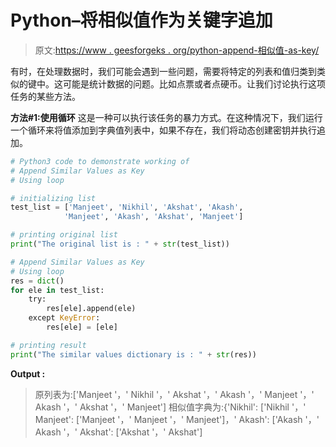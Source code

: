 # Python–将相似值作为关键字追加

> 原文:[https://www . geesforgeks . org/python-append-相似值-as-key/](https://www.geeksforgeeks.org/python-append-similar-values-as-key/)

有时，在处理数据时，我们可能会遇到一些问题，需要将特定的列表和值归类到类似的键中。这可能是统计数据的问题。比如点票或者点硬币。让我们讨论执行这项任务的某些方法。

**方法#1:使用循环**
这是一种可以执行该任务的暴力方式。在这种情况下，我们运行一个循环来将值添加到字典值列表中，如果不存在，我们将动态创建密钥并执行追加。

```py
# Python3 code to demonstrate working of 
# Append Similar Values as Key
# Using loop

# initializing list
test_list = ['Manjeet', 'Nikhil', 'Akshat', 'Akash', 
            'Manjeet', 'Akash', 'Akshat', 'Manjeet']

# printing original list
print("The original list is : " + str(test_list))

# Append Similar Values as Key
# Using loop
res = dict()
for ele in test_list:
    try:
        res[ele].append(ele)
    except KeyError:
        res[ele] = [ele]

# printing result 
print("The similar values dictionary is : " + str(res)) 
```

**Output :**

> 原列表为:['Manjeet '，' Nikhil '，' Akshat '，' Akash '，' Manjeet '，' Akash '，' Akshat '，' Manjeet']
> 相似值字典为:{'Nikhil': ['Nikhil '，' Manjeet': ['Manjeet '，' Manjeet '，' Manjeet']，' Akash': ['Akash '，' Akash '，' Akshat': ['Akshat '，' Akshat']